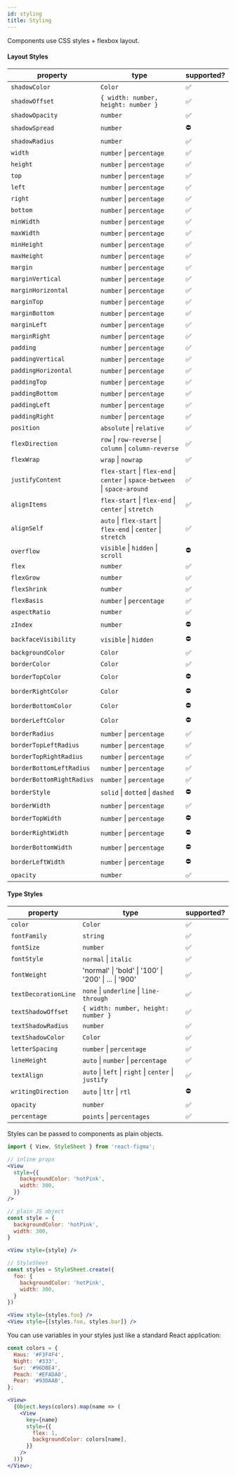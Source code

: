 ```yaml
---
id: styling
title: Styling
---
```


Components use CSS styles + flexbox layout.

#### Layout Styles

| property                  | type                                                                                        | supported? |
| ------------------------- | ------------------------------------------------------------------------------------------- | ---------- |
| `shadowColor`             | `Color`                                                                                     | ✅          |
| `shadowOffset`            | `{ width: number, height: number }`                                                         | ✅          |
| `shadowOpacity`           | `number`                                                                                    | ✅          |
| `shadowSpread`            | `number`                                                                                    | ⛔          |
| `shadowRadius`            | `number`                                                                                    | ✅          |
| `width`                   | `number` &#124; `percentage`                                                                | ✅          |
| `height`                  | `number` &#124; `percentage`                                                                | ✅          |
| `top`                     | `number` &#124; `percentage`                                                                | ✅          |
| `left`                    | `number` &#124; `percentage`                                                                | ✅          |
| `right`                   | `number` &#124; `percentage`                                                                | ✅          |
| `bottom`                  | `number` &#124; `percentage`                                                                | ✅          |
| `minWidth`                | `number` &#124; `percentage`                                                                | ✅          |
| `maxWidth`                | `number` &#124; `percentage`                                                                | ✅          |
| `minHeight`               | `number` &#124; `percentage`                                                                | ✅          |
| `maxHeight`               | `number` &#124; `percentage`                                                                | ✅          |
| `margin`                  | `number` &#124; `percentage`                                                                | ✅          |
| `marginVertical`          | `number` &#124; `percentage`                                                                | ✅          |
| `marginHorizontal`        | `number` &#124; `percentage`                                                                | ✅          |
| `marginTop`               | `number` &#124; `percentage`                                                                | ✅          |
| `marginBottom`            | `number` &#124; `percentage`                                                                | ✅          |
| `marginLeft`              | `number` &#124; `percentage`                                                                | ✅          |
| `marginRight`             | `number` &#124; `percentage`                                                                | ✅          |
| `padding`                 | `number` &#124; `percentage`                                                                | ✅          |
| `paddingVertical`         | `number` &#124; `percentage`                                                                | ✅          |
| `paddingHorizontal`       | `number` &#124; `percentage`                                                                | ✅          |
| `paddingTop`              | `number` &#124; `percentage`                                                                | ✅          |
| `paddingBottom`           | `number` &#124; `percentage`                                                                | ✅          |
| `paddingLeft`             | `number` &#124; `percentage`                                                                | ✅          |
| `paddingRight`            | `number` &#124; `percentage`                                                                | ✅          |
| `position`                | `absolute` &#124; `relative`                                                                | ✅          |
| `flexDirection`           | `row` &#124; `row-reverse` &#124; `column` &#124; `column-reverse`                          | ✅          |
| `flexWrap`                | `wrap` &#124; `nowrap`                                                                      | ✅          |
| `justifyContent`          | `flex-start` &#124; `flex-end` &#124; `center` &#124; `space-between` &#124; `space-around` | ✅          |
| `alignItems`              | `flex-start` &#124; `flex-end` &#124; `center` &#124; `stretch`                             | ✅          |
| `alignSelf`               | `auto` &#124; `flex-start` &#124; `flex-end` &#124; `center` &#124; `stretch`               | ✅          |
| `overflow`                | `visible` &#124; `hidden` &#124; `scroll`                                                   | ⛔          |
| `flex`                    | `number`                                                                                    | ✅          |
| `flexGrow`                | `number`                                                                                    | ✅          |
| `flexShrink`              | `number`                                                                                    | ✅          |
| `flexBasis`               | `number` &#124; `percentage`                                                                | ✅          |
| `aspectRatio`             | `number`                                                                                    | ✅          |
| `zIndex`                  | `number`                                                                                    | ⛔          |
| `backfaceVisibility`      | `visible` &#124; `hidden`                                                                   | ⛔️         |
| `backgroundColor`         | `Color`                                                                                     | ✅          |
| `borderColor`             | `Color`                                                                                     | ✅          |
| `borderTopColor`          | `Color`                                                                                     | ⛔          |
| `borderRightColor`        | `Color`                                                                                     | ⛔          |
| `borderBottomColor`       | `Color`                                                                                     | ⛔          |
| `borderLeftColor`         | `Color`                                                                                     | ⛔          |
| `borderRadius`            | `number` &#124; `percentage`                                                                | ✅          |
| `borderTopLeftRadius`     | `number` &#124; `percentage`                                                                | ✅          |
| `borderTopRightRadius`    | `number` &#124; `percentage`                                                                | ✅          |
| `borderBottomLeftRadius`  | `number` &#124; `percentage`                                                                | ✅          |
| `borderBottomRightRadius` | `number` &#124; `percentage`                                                                | ✅          |
| `borderStyle`             | `solid` &#124; `dotted` &#124; `dashed`                                                     | ⛔          |
| `borderWidth`             | `number` &#124; `percentage`                                                                | ✅          |
| `borderTopWidth`          | `number` &#124; `percentage`                                                                | ⛔          |
| `borderRightWidth`        | `number` &#124; `percentage`                                                                | ⛔          |
| `borderBottomWidth`       | `number` &#124; `percentage`                                                                | ⛔          |
| `borderLeftWidth`         | `number` &#124; `percentage`                                                                | ⛔          |
| `opacity`                 | `number`                                                                                    | ✅          |

#### Type Styles

| property             | type                                                                 | supported? |
| -------------------- | -------------------------------------------------------------------- | ---------- |
| `color`              | `Color`                                                              | ✅          |
| `fontFamily`         | `string`                                                             | ✅          |
| `fontSize`           | `number`                                                             | ✅          |
| `fontStyle`          | `normal` &#124; `italic`                                             | ✅          |
| `fontWeight`         | 'normal' &#124; 'bold' &#124; '100' &#124; '200' &#124; ... &#124; '900' | ✅          |
| `textDecorationLine` | `none` &#124; `underline` &#124; `line-through`                      | ✅          |
| `textShadowOffset`   | `{ width: number, height: number }`                                  | ✅          |
| `textShadowRadius`   | `number`                                                             | ✅          |
| `textShadowColor`    | `Color`                                                              | ✅          |
| `letterSpacing`      | `number` &#124; `percentage`                                         | ✅          |
| `lineHeight`         | `auto` &#124; `number` &#124; `percentage`                           | ✅          |
| `textAlign`          | `auto` &#124; `left` &#124; `right` &#124; `center` &#124; `justify` | ✅          |
| `writingDirection`   | `auto` &#124; `ltr` &#124; `rtl`                                     | ⛔️         |
| `opacity`            | `number`                                                             | ✅          |
| `percentage`         | `points` &#124; `percentages`                                        | ✅          |

Styles can be passed to components as plain objects.

```jsx
import { View, StyleSheet } from 'react-figma';

// inline props
<View
  style={{
    backgroundColor: 'hotPink',
    width: 300,
  }}
/>

// plain JS object
const style = {
  backgroundColor: 'hotPink',
  width: 300,
}

<View style={style} />

// StyleSheet
const styles = StyleSheet.create({
  foo: {
    backgroundColor: 'hotPink',
    width: 300,
  }
})

<View style={styles.foo} />
<View style={[styles.foo, styles.bar]} />
```

You can use variables in your styles just like a standard React application:

```jsx
const colors = {
  Haus: '#F3F4F4',
  Night: '#333',
  Sur: '#96DBE4',
  Peach: '#EFADA0',
  Pear: '#93DAAB',
};

<View>
  {Object.keys(colors).map(name => (
    <View
      key={name}
      style={{
        flex: 1,
        backgroundColor: colors[name],
      }}
    />
  ))}
</View>;
```
